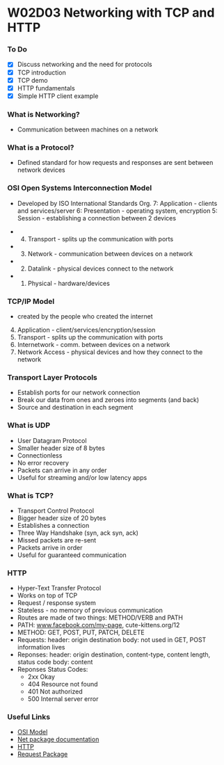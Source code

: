 # W02D03 Networking with TCP and HTTP

### To Do
- [x] Discuss networking and the need for protocols
- [x] TCP introduction
- [x] TCP demo
- [x] HTTP fundamentals
- [x] Simple HTTP client example

### What is Networking?
- Communication between machines on a network

### What is a Protocol?
- Defined standard for how requests and responses are sent between network devices

### OSI Open Systems Interconnection Model
- Developed by ISO International Standards Org.
7: Application - clients and services/server
6: Presentation - operating system, encryption
5: Session - establishing a connection between 2 devices
* 4. Transport - splits up the communication with ports
* 3. Network - communication between devices on a network
* 2. Datalink - physical devices connect to the network
* 1. Physical - hardware/devices

### TCP/IP Model
- created by the people who created the internet
4. Application - client/services/encryption/session
3. Transport - splits up the communication with ports
2. Internetwork - comm. between devices on a network
1. Network Access - physical devices and how they connect to the network

### Transport Layer Protocols
- Establish ports for our network connection
- Break our data from ones and zeroes into segments (and back)
- Source and destination in each segment

### What is UDP
- User Datagram Protocol
- Smaller header size of 8 bytes
- Connectionless
- No error recovery
- Packets can arrive in any order
- Useful for streaming and/or low latency apps

### What is TCP?
- Transport Control Protocol
- Bigger header size of 20 bytes
- Establishes a connection
- Three Way Handshake (syn, ack syn, ack)
- Missed packets are re-sent
- Packets arrive in order
- Useful for guaranteed communication

### HTTP
- Hyper-Text Transfer Protocol
- Works on top of TCP
- Request / response system
- Stateless - no memory of previous communication
- Routes are made of two things: METHOD/VERB and PATH
- PATH: www.facebook.com/my-page, cute-kittens.org/12
- METHOD: GET, POST, PUT, PATCH, DELETE
- Requests:
  header: origin destination
  body: not used in GET, POST information lives
- Reponses:
  header: origin destination, content-type, content length, status code
  body: content
- Reponses Status Codes:
  - 2xx Okay
  - 404 Resource not found
  - 401 Not authorized
  - 500 Internal server error

### Useful Links
* [OSI Model](https://en.wikipedia.org/wiki/OSI_model)
* [Net package documentation](https://nodejs.org/api/net.html)
* [HTTP](https://en.wikipedia.org/wiki/Hypertext_Transfer_Protocol)
* [Request Package](https://www.npmjs.com/package/request)
